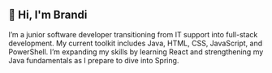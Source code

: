 ## 👋 Hi, I'm Brandi

I’m a junior software developer transitioning from IT support into full-stack development. My current toolkit includes Java, HTML, CSS, JavaScript, and PowerShell. I’m expanding my skills by learning React and strengthening my Java fundamentals as I prepare to dive into Spring.


<!--
**bsd-rgb/bsd-rgb** is a ✨ _special_ ✨ repository because its `README.md` (this file) appears on your GitHub profile.

Here are some ideas to get you started:

- 🔭 I’m currently working on ...
- 🌱 I’m currently learning ...
- 👯 I’m looking to collaborate on ...
- 🤔 I’m looking for help with ...
- 💬 Ask me about ...
- 📫 How to reach me: ...
- 😄 Pronouns: ...
- ⚡ Fun fact: ...
-->
